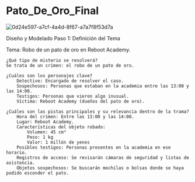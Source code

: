 # Pato_De_Oro_Final

![0d24e597-a7cf-4a4d-8f67-a7a7f8f53d7a](https://github.com/user-attachments/assets/d00f5385-0321-4592-a95a-845ddd3dd13d)


Diseño y Modelado
Paso 1: Definición del Tema

Tema: Robo de un pato de oro en Reboot Academy.

    ¿Qué tipo de misterio se resolverá?
    Se trata de un crimen: el robo de un pato de oro.

    ¿Cuáles son los personajes clave?
        Detective: Encargado de resolver el caso.
        Sospechosos: Personas que estaban en la academia entre las 13:00 y las 14:00.
        Testigos: Personas que vieron algo inusual.
        Víctima: Reboot Academy (dueños del pato de oro).

    ¿Cuáles son las pistas principales y su relevancia dentro de la trama?
        Hora del crimen: Entre las 13:00 y las 14:00.
        Lugar: Reboot Academy.
        Características del objeto robado:
            Volumen: 45 cm³
            Peso: 1 kg
            Valor: 1 millón de yenes
        Posibles testigos: Personas presentes en la academia en ese horario.
        Registros de acceso: Se revisarán cámaras de seguridad y listas de asistencia.
        Objetos sospechosos: Se buscarán mochilas o bolsas donde se haya podido esconder el pato.
